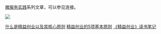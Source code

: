 [微服务实践](https://www.jianshu.com/c/90fcbc52ce97)系列文章，可以参见连接。

![](https://upload-images.jianshu.io/upload_images/8010411-adc7b6f681ed3d26.jpg?imageMogr2/auto-orient/strip%7CimageView2/2/w/360)

[什么是精益创业以及其核心原则](https://www.jianshu.com/p/9c7be31bab26)
[精益创业的5项基本原则](https://www.jianshu.com/p/2fbae19ccc88)
[《精益创业》读书笔记](https://www.jianshu.com/p/37d8a6ac2a5b)

